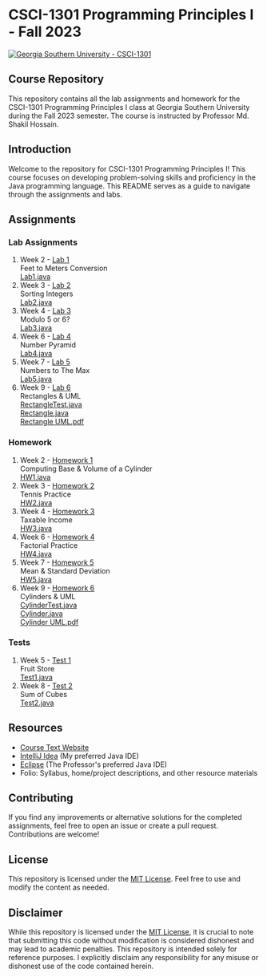 # CSCI-1301 Programming Principles I - Fall 2023
[![Georgia Southern University - CSCI-1301](https://img.shields.io/badge/Georgia_Southern_University-CSCI--1301-b3935d?style=for-the-badge)](https://georgiasouthern.edu)
## Course Repository
This repository contains all the lab assignments and homework for the CSCI-1301 Programming Principles I class at Georgia Southern University during the Fall 2023 semester. The course is instructed by Professor Md. Shakil Hossain.

## Introduction
Welcome to the repository for CSCI-1301 Programming Principles I! This course focuses on developing problem-solving skills and proficiency in the Java programming language. This README serves as a guide to navigate through the assignments and labs.

## Assignments
### Lab Assignments
1. Week 2 - [Lab 1](Week2/src/main/java/homework/Lab1.java)<br />
   Feet to Meters Conversion<br />
   [Lab1.java](Week2/src/main/java/homework/Lab1.java)
2. Week 3 - [Lab 2](Week3/src/main/java/homework/Lab2.java)<br />
   Sorting Integers<br />
   [Lab2.java](Week3/src/main/java/homework/Lab2.java)
3. Week 4 - [Lab 3](Week4/src/main/java/homework/Lab3.java)<br />
   Modulo 5 or 6?<br />
   [Lab3.java](Week4/src/main/java/homework/Lab3.java)
4. Week 6 - [Lab 4](Week6/src/main/java/homework/Lab4.java)<br />
   Number Pyramid<br />
   [Lab4.java](Week6/src/main/java/homework/Lab4.java)
5. Week 7 - [Lab 5](Week7/src/main/java/homework/Lab5.java)<br />
   Numbers to The Max<br />
   [Lab5.java](Week7/src/main/java/homework/Lab5.java)
6. Week 9 - [Lab 6](Week9/src/main/java/homework/RectangleTest.java)<br />
   Rectangles & UML<br />
   [RectangleTest.java](Week9/src/main/java/homework/RectangleTest.java)<br />
   [Rectangle.java](Week9/src/main/java/homework/Rectangle.java)<br />
   [Rectangle UML.pdf](Week9/src/main/java/homework/Rectangle_UML.pdf)<br />

### Homework
1. Week 2 - [Homework 1](Week2/src/main/java/homework/HW1.java)<br />
   Computing Base & Volume of a Cylinder<br />
   [HW1.java](Week2/src/main/java/homework/HW1.java)
2. Week 3 - [Homework 2](Week3/src/main/java/homework/HW2.java)<br />
   Tennis Practice<br />
   [HW2.java](Week3/src/main/java/homework/HW2.java)
3. Week 4 - [Homework 3](Week4/src/main/java/homework/HW3.java)<br />
   Taxable Income<br />
   [HW3.java](Week4/src/main/java/homework/HW3.java)
4. Week 6 - [Homework 4](Week6/src/main/java/homework/HW4.java)<br />
   Factorial Practice<br />
   [HW4.java](Week6/src/main/java/homework/HW4.java)
5. Week 7 - [Homework 5](Week7/src/main/java/homework/HW5.java)<br />
   Mean & Standard Deviation<br />
   [HW5.java](Week7/src/main/java/homework/HW5.java)
6. Week 9 - [Homework 6](Week9/src/main/java/homework/CylinderTest.java)<br />
   Cylinders & UML<br />
   [CylinderTest.java](Week9/src/main/java/homework/CylinderTest.java)<br />
   [Cylinder.java](Week9/src/main/java/homework/Cylinder.java)<br />
   [Cylinder UML.pdf](Week9/src/main/java/homework/Cylinder_UML.pdf)<br />

### Tests
1. Week 5 - [Test 1](Week5/src/main/java/test/Test1.java)<br />
   Fruit Store<br />
   [Test1.java](Week5/src/main/java/test/Test1.java)<br />
2. Week 8 - [Test 2](Week8/src/main/java/test/Test2.java)<br />
   Sum of Cubes<br />
   [Test2.java](Week8/src/main/java/test/Test2.java)

## Resources
- [Course Text Website](https://media.pearsoncmg.com/ph/esm/ecs_liang_ijp_12/cw/)
- [IntelliJ Idea](https://www.jetbrains.com/idea/) (My preferred Java IDE)
- [Eclipse](http://www.eclipse.org/) (The Professor's preferred Java IDE)
- Folio: Syllabus, home/project descriptions, and other resource materials

## Contributing
If you find any improvements or alternative solutions for the completed assignments, feel free to open an issue or create a pull request. Contributions are welcome!

## License
This repository is licensed under the [MIT License](LICENSE). Feel free to use and modify the content as needed.

## Disclaimer

While this repository is licensed under the [MIT License](LICENSE), it is crucial to note that submitting this code without modification is considered dishonest and may lead to academic penalties. This repository is intended solely for reference purposes. I explicitly disclaim any responsibility for any misuse or dishonest use of the code contained herein.
